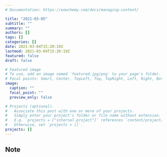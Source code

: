 ```yaml
---
# Documentation: https://wowchemy.com/docs/managing-content/

title: "2021-03-05"
subtitle: ""
summary: ""
authors: []
tags: []
categories: []
date: 2021-03-04T15:20:19Z
lastmod: 2021-03-04T15:20:19Z
featured: false
draft: false

# Featured image
# To use, add an image named `featured.jpg/png` to your page's folder.
# Focal points: Smart, Center, TopLeft, Top, TopRight, Left, Right, BottomLeft, Bottom, BottomRight.
image:
  caption: ""
  focal_point: ""
  preview_only: false

# Projects (optional).
#   Associate this post with one or more of your projects.
#   Simply enter your project's folder or file name without extension.
#   E.g. `projects = ["internal-project"]` references `content/project/deep-learning/index.md`.
#   Otherwise, set `projects = []`.
projects: []
---
```


## Note


